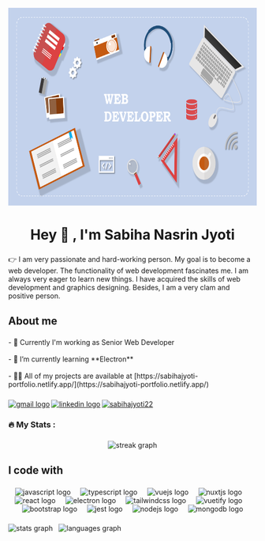 <br clear="both">

<div align="center">
  <img height="400" src="https://github.com/sabihajyoti22/sabihajyoti22/blob/main/Images/Study.png?raw=true"  />
</div>

###

<h1 align="center">Hey 👋 , I'm Sabiha Nasrin Jyoti</h1>

###

<p align="left">👉 I am very passionate and hard-working person. My goal is to become a web developer. The functionality of web development fascinates me. I am always very eager to learn new things. I have acquired the skills of web development and graphics designing. Besides, I am a very clam and positive person.</p>

###

<h2 align="left">About me</h2>

###
<div>

<p align="left" >- 🔭 Currently I'm working as Senior Web Developer<br><br>- 🌱 I’m currently learning **Electron**<br><br>- 👨‍💻 All of my projects are available at [https://sabihajyoti-portfolio.netlify.app/](https://sabihajyoti-portfolio.netlify.app/)<br></p>

###

<div style="display: flex; gap: 3px">
<a href="sabiha.jyoti98@gmail.com" target="_blank">
    <img src="https://raw.githubusercontent.com/maurodesouza/profile-readme-generator/master/src/assets/icons/social/gmail/default.svg" width="52" height="40" alt="gmail logo"  />
  </a>
  <a href="https://linkedin.com/in/sabihajyot" target="_blank">
    <img src="https://raw.githubusercontent.com/maurodesouza/profile-readme-generator/master/src/assets/icons/social/linkedin/default.svg" width="52" height="40" alt="linkedin logo"  />
  </a>
  <a href="https://www.leetcode.com/sabihajyoti22" target="blank">
    <img src="https://raw.githubusercontent.com/rahuldkjain/github-profile-readme-generator/master/src/images/icons/Social/leet-code.svg" alt="sabihajyoti22" height="40" width="52" />
  </a>
</div>

###
</div>

<h3 align="left">🔥   My Stats :</h3>

###

<div align="center">
  <img src="https://streak-stats.demolab.com?user=sabihajyoti22&locale=en&mode=daily&theme=dark&hide_border=true&border_radius=5&order=3" height="220" alt="streak graph"  />
</div>

###

<h2 align="left">I code with</h2>

###

<div align="center">
  <img src="https://cdn.jsdelivr.net/gh/devicons/devicon/icons/javascript/javascript-original.svg" height="40" alt="javascript logo"  />
  <img width="12" />
  <img src="https://cdn.jsdelivr.net/gh/devicons/devicon/icons/typescript/typescript-original.svg" height="40" alt="typescript logo"  />
  <img width="12" />
  <img src="https://cdn.jsdelivr.net/gh/devicons/devicon/icons/vuejs/vuejs-original.svg" height="40" alt="vuejs logo"  />
  <img width="12" />
  <img src="https://cdn.jsdelivr.net/gh/devicons/devicon/icons/nuxtjs/nuxtjs-original.svg" height="40" alt="nuxtjs logo"  />
  <img width="12" />
  <img src="https://cdn.jsdelivr.net/gh/devicons/devicon/icons/react/react-original.svg" height="40" alt="react logo"  />
  <img width="12" />
  <img src="https://cdn.jsdelivr.net/gh/devicons/devicon/icons/electron/electron-original.svg" height="40" alt="electron logo"  />
  <img width="12" />
  <img src="https://cdn.jsdelivr.net/gh/devicons/devicon/icons/tailwindcss/tailwindcss-original-wordmark.svg" height="40" alt="tailwindcss logo"  />
  <img width="12" />
  <img src="https://cdn.jsdelivr.net/gh/devicons/devicon/icons/vuetify/vuetify-original.svg" height="40" alt="vuetify logo"  />
  <img width="12" />
  <img src="https://cdn.jsdelivr.net/gh/devicons/devicon/icons/bootstrap/bootstrap-original.svg" height="40" alt="bootstrap logo"  />
  <img width="12" />
  <img src="https://cdn.jsdelivr.net/gh/devicons/devicon/icons/jest/jest-plain.svg" height="40" alt="jest logo"  />
  <img width="12" />
  <img src="https://cdn.jsdelivr.net/gh/devicons/devicon/icons/nodejs/nodejs-original.svg" height="40" alt="nodejs logo"  />
  <img width="12" />
  <img src="https://cdn.jsdelivr.net/gh/devicons/devicon/icons/mongodb/mongodb-original.svg" height="40" alt="mongodb logo"  />
</div>

###

<div align="center" style="display: flex; gap: 12px;">
  <img src="https://github-readme-stats.vercel.app/api?username=sabihajyoti22&hide_title=false&hide_rank=false&show_icons=true&include_all_commits=true&count_private=true&disable_animations=false&theme=dracula&locale=en&hide_border=true&order=1" height="150" alt="stats graph"  />
  <img src="https://github-readme-stats.vercel.app/api/top-langs?username=sabihajyoti22&locale=en&hide_title=false&layout=compact&card_width=320&langs_count=5&theme=dracula&hide_border=true&order=2" height="150" alt="languages graph"  />
</div>

###
